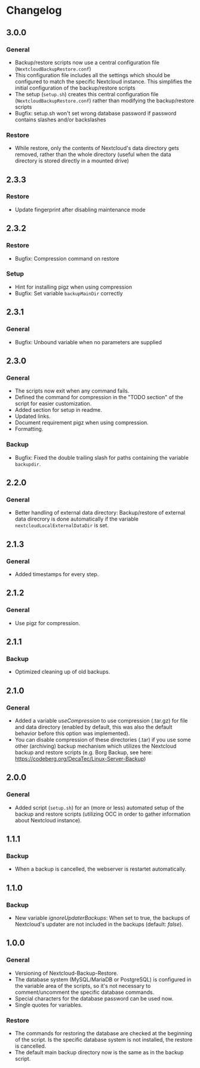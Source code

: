 # Changelog

## 3.0.0

### General
- Backup/restore scripts now use a central configuration file (`NextcloudBackupRestore.conf`)
- This configuration file includes all the settings which should be configured to match the specific Nextcloud instance. This simplifies the initial configuration of the backup/restore scripts
- The setup (`setup.sh`) creates this central configuration file (`NextcloudBackupRestore.conf`) rather than modifying the backup/restore scripts
- Bugfix: setup.sh won't set wrong database password if password contains slashes and/or backslashes

### Restore
- While restore, only the contents of Nextcloud's data directory gets removed, rather than the whole directory (useful when the data directory is stored directly in a mounted drive)

## 2.3.3

### Restore
- Update fingerprint after disabling maintenance mode

## 2.3.2

### Restore
- Bugfix: Compression command on restore

### Setup
- Hint for installing pigz when using compression
- Bugfix: Set variable `backupMainDir` correctly

## 2.3.1

### General
- Bugfix: Unbound variable when no parameters are supplied

## 2.3.0

### General
- The scripts now exit when any command fails.
- Defined the command for compression in the "TODO section" of the script for easier customization.
- Added section for setup in readme.
- Updated links. 
- Document requirement pigz when using compression.
- Formatting.

### Backup
- Bugfix: Fixed the double trailing slash for paths containing the variable `backupdir`.

## 2.2.0

### General
- Better handling of external data directory: Backup/restore of external data direcrory is done automatically if the variable `nextcloudLocalExternalDataDir` is set.

## 2.1.3

### General
- Added timestamps for every step.

## 2.1.2

### General
- Use pigz for compression.

## 2.1.1

### Backup
- Optimized cleaning up of old backups.

## 2.1.0

### General
- Added a variable *useCompression* to use compression (.tar.gz) for file and data directory (enabled by default, this was also the default behavior before this option was implemented). 
- You can disable compression of these directories (.tar) if you use some other (archiving) backup mechanism which utilizes the Nextcloud backup and restore scripts (e.g. Borg Backup, see here: https://codeberg.org/DecaTec/Linux-Server-Backup)

## 2.0.0

### General
- Added script (`setup.sh`) for an (more or less) automated setup of the backup and restore scripts (utilizing OCC in order to gather information about Nextcloud instance).

## 1.1.1

### Backup
- When a backup is cancelled, the webserver is restartet automatically.

## 1.1.0

### Backup
- New variable *ignoreUpdaterBackups*: When set to true, the backups of Nextcloud's updater are not included in the backups (default: *false*).

## 1.0.0

### General
- Versioning of Nextcloud-Backup-Restore.
- The database system (MySQL/MariaDB or PostgreSQL) is configured in the variable area of the scripts, so it's not necessary to comment/uncomment the specific database commands.
- Special characters for the database password can be used now.
- Single quotes for variables.

### Restore
- The commands for restoring the database are checked at the beginning of the script. Is the specific database system is not installed, the restore is cancelled.
- The default main backup directory now is the same as in the backup script.